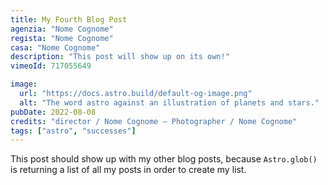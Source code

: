 ```yaml
---
title: My Fourth Blog Post
agenzia: "Nome Cognome"
regista: "Nome Cognome"
casa: "Nome Cognome"
description: "This post will show up on its own!"
vimeoId: 717055649

image:
  url: "https://docs.astro.build/default-og-image.png"
  alt: "The word astro against an illustration of planets and stars."
pubDate: 2022-08-08
credits: "director / Nome Cognome – Photographer / Nome Cognome"
tags: ["astro", "successes"]
---
```


This post should show up with my other blog posts, because `Astro.glob()` is returning a list of all my posts in order to create my list.
